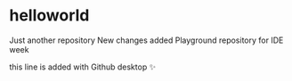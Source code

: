 # helloworld
Just another repository
New changes added
Playground repository for IDE week

this line is added with Github desktop :sparkles:
